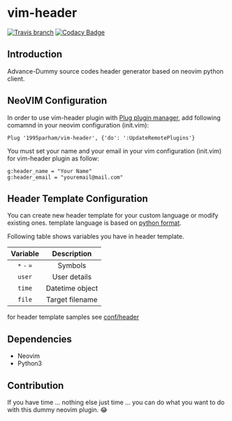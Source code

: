 # vim-header
[![Travis branch](https://img.shields.io/travis/1995parham/vim-header/master.svg?style=flat-square)](https://travis-ci.org/1995parham/vim-header)
[![Codacy Badge](https://api.codacy.com/project/badge/Grade/2ce6ccc4d58b4530acaba445adbd1b4b)](https://www.codacy.com/app/1995parham/vim-header?utm_source=github.com&amp;utm_medium=referral&amp;utm_content=1995parham/vim-header&amp;utm_campaign=Badge_Grade)

## Introduction
Advance-Dummy source codes header generator based on neovim python client.

## NeoVIM Configuration
In order to use vim-header plugin with
[Plug plugin manager](https://github.com/junegunn/vim-plug),
add following comamnd in your neovim configuration (init.vim):

```viml
Plug '1995parham/vim-header', {'do': ':UpdateRemotePlugins'}
```

You must set your name and your email in your vim configuration (init.vim)
for vim-header plugin as follow:

```viml
g:header_name = "Your Name"
g:header_email = "youremail@mail.com"
```

## Header Template Configuration
You can create new header template for your custom language
or modify existing ones. template language is based on [python
format](https://docs.python.org/3/library/string.html#formatspec).

Following table shows variables you have in
header template.

| Variable     | Description     |
|:------------:|:---------------:|
| `*` `-` `=`  | Symbols         |
| `user`       | User details    |
| `time`       | Datetime object |
| `file`       | Target filename |

for header template samples see [conf/header](conf/header)

## Dependencies
* Neovim
* Python3

## Contribution
If you have time ... nothing else just time ... you can do what
you want to do with this dummy neovim plugin. :joy:

